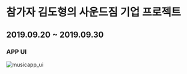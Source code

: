 # 참가자 김도형의 사운드짐 기업 프로젝트 
## 2019.09.20 ~ 2019.09.30


### APP UI
![musicapp_ui](https://user-images.githubusercontent.com/38216027/65832761-38458d00-e303-11e9-98e9-e5cf575489cc.png)
